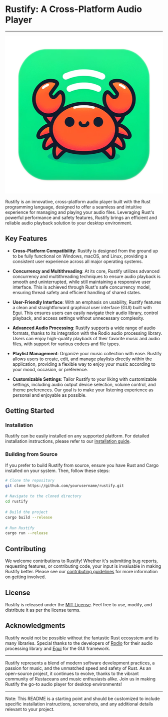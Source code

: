# Rustify: A Cross-Platform Audio Player

---

![Rustify](https://github.com/landerwells/Rustify/blob/master/assets/rustify.png?raw=true)

Rustify is an innovative, cross-platform audio player built with the Rust programming language, designed to offer a seamless and intuitive experience for managing and playing your audio files. Leveraging Rust's powerful performance and safety features, Rustify brings an efficient and reliable audio playback solution to your desktop environment.

## Key Features

- **Cross-Platform Compatibility**: Rustify is designed from the ground up to be fully functional on Windows, macOS, and Linux, providing a consistent user experience across all major operating systems.
  
- **Concurrency and Multithreading**: At its core, Rustify utilizes advanced concurrency and multithreading techniques to ensure audio playback is smooth and uninterrupted, while still maintaining a responsive user interface. This is achieved through Rust's safe concurrency model, ensuring thread safety and efficient handling of shared states.

- **User-Friendly Interface**: With an emphasis on usability, Rustify features a clean and straightforward graphical user interface (GUI) built with Egui. This ensures users can easily navigate their audio library, control playback, and access settings without unnecessary complexity.

- **Advanced Audio Processing**: Rustify supports a wide range of audio formats, thanks to its integration with the Rodio audio processing library. Users can enjoy high-quality playback of their favorite music and audio files, with support for various codecs and file types.

- **Playlist Management**: Organize your music collection with ease. Rustify allows users to create, edit, and manage playlists directly within the application, providing a flexible way to enjoy your music according to your mood, occasion, or preference.

- **Customizable Settings**: Tailor Rustify to your liking with customizable settings, including audio output device selection, volume control, and theme preferences. Our goal is to make your listening experience as personal and enjoyable as possible.

## Getting Started

### Installation

Rustify can be easily installed on any supported platform. For detailed installation instructions, please refer to our [installation guide](#).

### Building from Source

If you prefer to build Rustify from source, ensure you have Rust and Cargo installed on your system. Then, follow these steps:

```bash
# Clone the repository
git clone https://github.com/yourusername/rustify.git

# Navigate to the cloned directory
cd rustify

# Build the project
cargo build --release

# Run Rustify
cargo run --release
```

## Contributing

We welcome contributions to Rustify! Whether it's submitting bug reports, requesting features, or contributing code, your input is invaluable in making Rustify better. Please see our [contributing guidelines](CONTRIBUTING.md) for more information on getting involved.

## License

Rustify is released under the [MIT License](LICENSE). Feel free to use, modify, and distribute it as per the license terms.

## Acknowledgments

Rustify would not be possible without the fantastic Rust ecosystem and its many libraries. Special thanks to the developers of [Rodio](https://github.com/RustAudio/rodio) for their audio processing library and [Egui](https://github.com/emilk/egui) for the GUI framework.

---

Rustify represents a blend of modern software development practices, a passion for music, and the unmatched speed and safety of Rust. As an open-source project, it continues to evolve, thanks to the vibrant community of Rustaceans and music enthusiasts alike. Join us in making Rustify the go-to audio player for desktop environments!

---

Note: This README is a starting point and should be customized to include specific installation instructions, screenshots, and any additional details relevant to your project.
